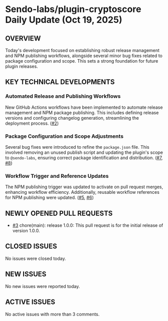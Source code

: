 # Sendo-labs/plugin-cryptoscore Daily Update (Oct 19, 2025)
## OVERVIEW 
Today's development focused on establishing robust release management and NPM publishing workflows, alongside several minor bug fixes related to package configuration and scope. This sets a strong foundation for future plugin releases.

## KEY TECHNICAL DEVELOPMENTS

### Automated Release and Publishing Workflows
New GitHub Actions workflows have been implemented to automate release management and NPM package publishing. This includes defining release versions and configuring changelog generation, streamlining the deployment process. ([#2](https://github.com/Sendo-labs/plugin-cryptoscore/pull/2))

### Package Configuration and Scope Adjustments
Several bug fixes were introduced to refine the `package.json` file. This involved removing an unused publish script and updating the plugin's scope to `@sendo-labs`, ensuring correct package identification and distribution. ([#7](https://github.com/Sendo-labs/plugin-cryptoscore/pull/7), [#8](https://github.com/Sendo-labs/plugin-cryptoscore/pull/8))

### Workflow Trigger and Reference Updates
The NPM publishing trigger was updated to activate on pull request merges, enhancing workflow efficiency. Additionally, reusable workflow references for NPM publishing were updated. ([#5](https://github.com/Sendo-labs/plugin-cryptoscore/pull/5), [#6](https://github.com/Sendo-labs/plugin-cryptoscore/pull/6))

## NEWLY OPENED PULL REQUESTS
- [#3](https://github.com/Sendo-labs/plugin-cryptoscore/pull/3) chore(main): release 1.0.0: This pull request is for the initial release of version 1.0.0.

## CLOSED ISSUES
No issues were closed today.

## NEW ISSUES
No new issues were reported today.

## ACTIVE ISSUES
No active issues with more than 3 comments.